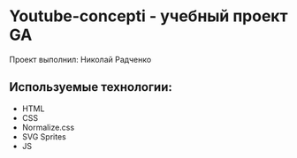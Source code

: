 # Youtube-concepti - учебный проект GA
Проект выполнил: Николай Радченко

## Используемые технологии:
- HTML
- CSS
- Normalize.css
- SVG Sprites
- JS 

